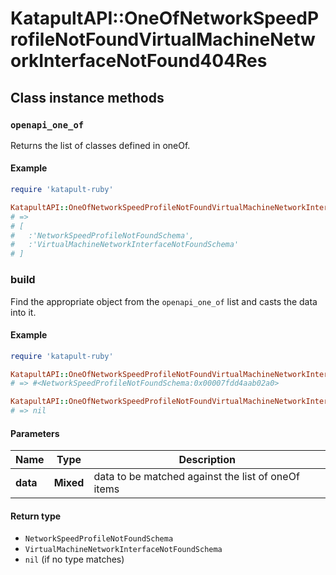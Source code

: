 # KatapultAPI::OneOfNetworkSpeedProfileNotFoundVirtualMachineNetworkInterfaceNotFound404Res

## Class instance methods

### `openapi_one_of`

Returns the list of classes defined in oneOf.

#### Example

```ruby
require 'katapult-ruby'

KatapultAPI::OneOfNetworkSpeedProfileNotFoundVirtualMachineNetworkInterfaceNotFound404Res.openapi_one_of
# =>
# [
#   :'NetworkSpeedProfileNotFoundSchema',
#   :'VirtualMachineNetworkInterfaceNotFoundSchema'
# ]
```

### build

Find the appropriate object from the `openapi_one_of` list and casts the data into it.

#### Example

```ruby
require 'katapult-ruby'

KatapultAPI::OneOfNetworkSpeedProfileNotFoundVirtualMachineNetworkInterfaceNotFound404Res.build(data)
# => #<NetworkSpeedProfileNotFoundSchema:0x00007fdd4aab02a0>

KatapultAPI::OneOfNetworkSpeedProfileNotFoundVirtualMachineNetworkInterfaceNotFound404Res.build(data_that_doesnt_match)
# => nil
```

#### Parameters

| Name | Type | Description |
| ---- | ---- | ----------- |
| **data** | **Mixed** | data to be matched against the list of oneOf items |

#### Return type

- `NetworkSpeedProfileNotFoundSchema`
- `VirtualMachineNetworkInterfaceNotFoundSchema`
- `nil` (if no type matches)

